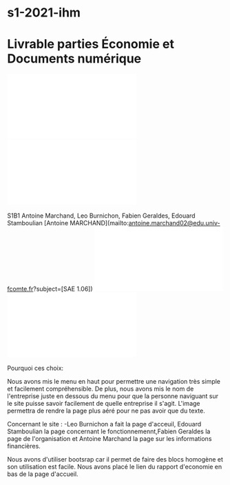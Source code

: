 # s1-2021-ihm
# Livrable parties Économie et Documents numérique
![Rapport economie](doc/MARCHAND_Antoine_SAE106_S1B1_Visiperf.pdf)
![Validation code avec le validateur](Verification_code_html_validateur.odt)

S1B1 Antoine Marchand, Leo Burnichon, Fabien Geraldes, Edouard Stamboulian
[Antoine MARCHAND](mailto:antoine.marchand02@edu.univ-fcomte.fr?subject=[SAE 1.06]) 
![Zoning](doc/zoning.odt)
![Prototype](doc/prototype.odt)

Pourquoi ces choix:

Nous avons mis le menu en haut pour permettre une navigation très simple et facilement compréhensible. De plus, nous avons mis le nom de l'entreprise juste en dessous du menu pour que la personne naviguant sur le site puisse savoir facilement de quelle entreprise il s'agit. L'image permettra de rendre la page plus aéré pour ne pas avoir que du texte.  

Concernant le site : -Leo Burnichon a fait la page d'acceuil, Edouard Stamboulian la page concernant le fonctionnemennt,Fabien Geraldes la page de l'organisation et Antoine Marchand la page sur les informations financières.


Nous avons d'utiliser bootsrap car il permet de faire des blocs homogène et son utilisation est facile.
Nous avons placé le lien du rapport d'economie en bas de la page d'accueil.
